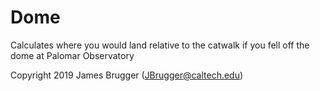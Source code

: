# Dome
Calculates where you would land relative to the catwalk if you fell off the dome at Palomar Observatory

Copyright 2019 James Brugger (JBrugger@caltech.edu)